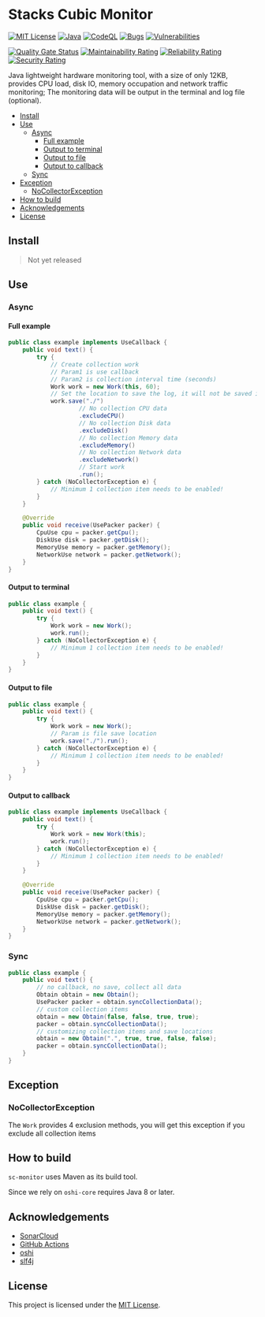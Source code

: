 # Stacks Cubic Monitor

[![MIT License](https://img.shields.io/badge/license-MIT-blue.svg)](https://opensource.org/licenses/MIT) [![Java](https://img.shields.io/badge/Java-8%20or%20later-%23FF7800?logo=java)](https://github.com/stacks-cubic/sc-monitor#how-to-build)
[![CodeQL](https://github.com/stacks-cubic/sc-monitor/workflows/CodeQL/badge.svg)](https://github.com/stacks-cubic/sc-monitor/security/code-scanning) [![Bugs](https://sonarcloud.io/api/project_badges/measure?project=stacks-cubic_sc-monitor&metric=bugs)](https://sonarcloud.io/summary/new_code?id=stacks-cubic_sc-monitor) [![Vulnerabilities](https://sonarcloud.io/api/project_badges/measure?project=stacks-cubic_sc-monitor&metric=vulnerabilities)](https://sonarcloud.io/summary/new_code?id=stacks-cubic_sc-monitor)

[![Quality Gate Status](https://sonarcloud.io/api/project_badges/measure?project=stacks-cubic_sc-monitor&metric=alert_status)](https://sonarcloud.io/summary/new_code?id=stacks-cubic_sc-monitor) [![Maintainability Rating](https://sonarcloud.io/api/project_badges/measure?project=stacks-cubic_sc-monitor&metric=sqale_rating)](https://sonarcloud.io/summary/new_code?id=stacks-cubic_sc-monitor) [![Reliability Rating](https://sonarcloud.io/api/project_badges/measure?project=stacks-cubic_sc-monitor&metric=reliability_rating)](https://sonarcloud.io/summary/new_code?id=stacks-cubic_sc-monitor) [![Security Rating](https://sonarcloud.io/api/project_badges/measure?project=stacks-cubic_sc-monitor&metric=security_rating)](https://sonarcloud.io/summary/new_code?id=stacks-cubic_sc-monitor)

Java lightweight hardware monitoring tool, with a size of only 12KB, provides CPU load, disk IO, memory occupation and
network traffic monitoring; The monitoring data will be output in the terminal and log file (optional).

* [Install](#install)
* [Use](#use)
    * [Async](#async)
      * [Full example](#full-example)
      * [Output to terminal](#output-to-terminal)
      * [Output to file](#output-to-file)
      * [Output to callback](#output-to-callback)
    * [Sync](#sync)
* [Exception](#exception)
    * [NoCollectorException](#nocollectorexception)
* [How to build](#how-to-build)
* [Acknowledgements](#acknowledgements)
* [License](#license)

## Install

> Not yet released

## Use

### Async

#### Full example

```java
public class example implements UseCallback {
    public void text() {
        try {
            // Create collection work
            // Param1 is use callback
            // Param2 is collection interval time (seconds)
            Work work = new Work(this, 60);
            // Set the location to save the log, it will not be saved if not set
            work.save("./")
                    // No collection CPU data
                    .excludeCPU()
                    // No collection Disk data
                    .excludeDisk()
                    // No collection Memory data
                    .excludeMemory()
                    // No collection Network data
                    .excludeNetwork()
                    // Start work
                    .run();
        } catch (NoCollectorException e) {
            // Minimum 1 collection item needs to be enabled!
        }
    }

    @Override
    public void receive(UsePacker packer) {
        CpuUse cpu = packer.getCpu();
        DiskUse disk = packer.getDisk();
        MemoryUse memory = packer.getMemory();
        NetworkUse network = packer.getNetwork();
    }
}
```

#### Output to terminal

```java
public class example {
    public void text() {
        try {
            Work work = new Work();
            work.run();
        } catch (NoCollectorException e) {
            // Minimum 1 collection item needs to be enabled!
        }
    }
}
```

#### Output to file

```java
public class example {
    public void text() {
        try {
            Work work = new Work();
            // Param is file save location
            work.save("./").run();
        } catch (NoCollectorException e) {
            // Minimum 1 collection item needs to be enabled!
        }
    }
}
```

#### Output to callback

```java
public class example implements UseCallback {
    public void text() {
        try {
            Work work = new Work(this);
            work.run();
        } catch (NoCollectorException e) {
            // Minimum 1 collection item needs to be enabled!
        }
    }

    @Override
    public void receive(UsePacker packer) {
        CpuUse cpu = packer.getCpu();
        DiskUse disk = packer.getDisk();
        MemoryUse memory = packer.getMemory();
        NetworkUse network = packer.getNetwork();
    }
}
```

### Sync

```java
public class example {
    public void text() {
        // no callback, no save, collect all data
        Obtain obtain = new Obtain();
        UsePacker packer = obtain.syncCollectionData();
        // custom collection items
        obtain = new Obtain(false, false, true, true);
        packer = obtain.syncCollectionData();
        // customizing collection items and save locations
        obtain = new Obtain(".", true, true, false, false);
        packer = obtain.syncCollectionData();
    }
}
```

## Exception

### NoCollectorException

The `Work` provides 4 exclusion methods, you will get this exception if you exclude all collection items

## How to build

`sc-monitor` uses Maven as its build tool.

Since we rely on `oshi-core` requires Java 8 or later.

## Acknowledgements

* [SonarCloud](https://sonarcloud.io/about)
* [GitHub Actions](https://github.com/features/actions)
* [oshi](https://github.com/oshi/oshi)
* [slf4j](https://github.com/qos-ch/slf4j)

## License

This project is licensed under the [MIT License](https://opensource.org/licenses/MIT).
